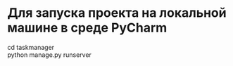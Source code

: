 # Для запуска проекта на локальной машине в среде PyCharm
cd taskmanager \
python manage.py runserver   
